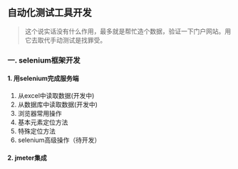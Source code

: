 ## 自动化测试工具开发

> 这个说实话没有什么作用，最多就是帮忙造个数据，验证一下门户网站。用它去取代手动测试是找罪受。

### 一. selenium框架开发

#### 1. 用selenium完成服务端
1. 从excel中读取数据(开发中)
2. 从数据库中读取数据(开发中)
3. 浏览器常用操作
4. 基本元素定位方法
5. 特殊定位方法
6. selenium高级操作（待开发）

#### 2. jmeter集成
